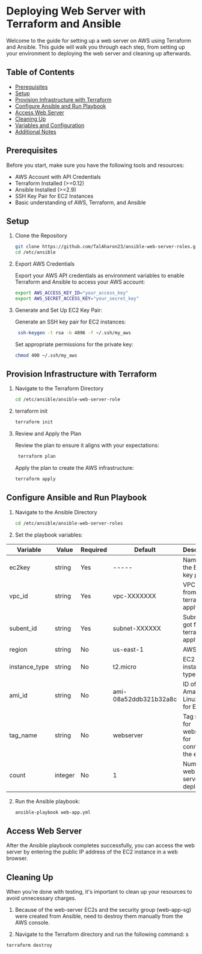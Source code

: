 # Deploying Web Server with Terraform and Ansible

Welcome to the guide for setting up a web server on AWS using Terraform and Ansible. This guide will walk you through each step, from setting up your environment to deploying the web server and cleaning up afterwards.

## Table of Contents

- [Prerequisites](#prerequisites)
- [Setup](#setup)
- [Provision Infrastructure with Terraform](#provision-infrastructure-with-terraform)
- [Configure Ansible and Run Playbook](#configure-ansible-and-run-playbook)
- [Access Web Server](#access-web-server)
- [Cleaning Up](#cleaning-up)
- [Variables and Configuration](#variables-and-configuration)
- [Additional Notes](#additional-notes)

## Prerequisites

Before you start, make sure you have the following tools and resources:

- AWS Account with API Credentials
- Terraform Installed (>=0.12)
- Ansible Installed (>=2.9)
- SSH Key Pair for EC2 Instances
- Basic understanding of AWS, Terraform, and Ansible

## Setup

1. Clone the Repository

   ```bash
   git clone https://github.com/TalAharon23/ansible-web-server-roles.git /etc/ansible
   cd /etc/ansible
   ```

2. Export AWS Credentials

    Export your AWS API credentials as environment variables to enable Terraform and Ansible to access your AWS account:
    ```bash
    export AWS_ACCESS_KEY_ID="your_access_key"
    export AWS_SECRET_ACCESS_KEY="your_secret_key"
    ```


3. Generate and Set Up EC2 Key Pair:
   
   Generate an SSH key pair for EC2 instances:
   ```bash
    ssh-keygen -t rsa -b 4096 -f ~/.ssh/my_aws
    ```

   Set appropriate permissions for the private key:
   ```bash
   chmod 400 ~/.ssh/my_aws
   ```


## Provision Infrastructure with Terraform

1. Navigate to the Terraform Directory

   ```bash
   cd /etc/ansible/ansible-web-server-role 
   ```

2. terraform init

    ```bash
    terraform init
    ```


3. Review and Apply the Plan

   Review the plan to ensure it aligns with your expectations:
   ```bash
    terraform plan
    ```

   Apply the plan to create the AWS infrastructure:
   ```bash
   terraform apply
   ```

## Configure Ansible and Run Playbook

1. Navigate to the Ansible Directory

   ```bash
   cd /etc/ansible/ansible-web-server-roles
   ```

2. Set the playbook variables:

| Variable           | Value              | Required | Default       | Description                                          |
|--------------------|--------------------|----------|---------------|------------------------------------------------------|
| ec2key             | string             | Yes      | -----         | Name of the EC2 key pair                            |
| vpc_id             | string             | Yes      | vpc-XXXXXXX   | VPC id got from terraform apply |
| subent_id          | string             | Yes      | subnet-XXXXXX | Subnet id got from terraform apply |
| region             | string             | No       | us-east-1     | AWS region                                           |
| instance_type      | string             | No       | t2.micro      | EC2 instance type                                   |
| ami_id             | string             | No       | ami-08a52ddb321b32a8c         | ID of the Amazon Linux AMI for EC2                  |
| tag_name           | string             | No       | webserver     | Tag name for webserver for connecting the ec2's                     |
| count              | integer            | No       | 1             | Number of web-servers to deploy |


2. Run the Ansible playbook:

    ```bash
    ansible-playbook web-app.yml

## Access Web Server

After the Ansible playbook completes successfully, you can access the web server by entering the public IP address of the EC2 instance in a web browser.

## Cleaning Up
When you're done with testing, it's important to clean up your resources to avoid unnecessary charges.

1. Because of the web-server EC2s and the security group (web-app-sg) were created from Ansible, need to destroy them manually from the AWS console.

2. Navigate to the Terraform directory and run the following command:
s
```bash
terraform destroy